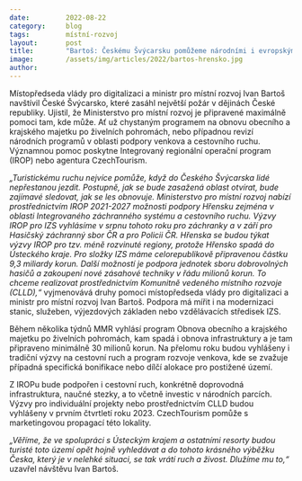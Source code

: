 ```yaml
---
date:         2022-08-22
category:     blog
tags:         místní-rozvoj
layout:       post
title:        "Bartoš: Českému Švýcarsku pomůžeme národními i evropskými dotacemi a podnikatelům intenzivní marketingovou propagací této úžasné lokality"
image:        /assets/img/articles/2022/bartos-hrensko.jpg
author:       
---
```



Místopředseda vlády pro digitalizaci a ministr pro místní rozvoj Ivan Bartoš navštívil České Švýcarsko, které zasáhl největší požár v dějinách České republiky. Ujistil, že Ministerstvo pro místní rozvoj je připravené maximálně pomoci tam, kde může. Ať už chystaným programem na obnovu obecního a krajského majetku po živelních pohromách, nebo případnou revizí národních programů v oblasti podpory venkova a cestovního ruchu. Významnou pomoc poskytne Integrovaný regionální operační program (IROP) nebo agentura CzechTourism.

*„Turistickému ruchu nejvíce pomůže, když do Českého Švýcarska lidé nepřestanou jezdit. Postupně, jak se bude zasažená oblast otvírat, bude zajímavé sledovat, jak se les obnovuje. Ministerstvo pro místní rozvoj nabízí prostřednictvím IROP 2021-2027 možnosti podpory Hřensku zejména v oblasti Integrovaného záchranného systému a cestovního ruchu. Výzvy IROP pro IZS vyhlásíme v srpnu tohoto roku pro záchranky a v září pro Hasičský záchranný sbor ČR a pro Policii ČR. Hřenska se budou týkat výzvy IROP pro tzv. méně rozvinuté regiony, protože Hřensko spadá do Ústeckého kraje. Pro složky IZS máme celorepublikově připravenou částku 9,3 miliardy korun. Další možností je podpora jednotek sboru dobrovolných hasičů a zakoupení nové zásahové techniky v řádu milionů korun. To chceme realizovat prostřednictvím Komunitně vedeného místního rozvoje (CLLD),“* vyjmenovává druhy pomoci místopředseda vlády pro digitalizaci a ministr pro místní rozvoj Ivan Bartoš. Podpora má mířit i na modernizaci stanic, služeben, výjezdových základen nebo vzdělávacích středisek IZS.

Během několika týdnů MMR vyhlásí program Obnova obecního a krajského majetku po živelních pohromách, kam spadá i obnova infrastruktury a je tam připraveno minimálně 30 milionů korun. Na přelomu roku budou vyhlášeny i tradiční výzvy na cestovní ruch a program rozvoje venkova, kde se zvažuje případná specifická bonifikace nebo dílčí alokace pro postižené území.

Z IROPu bude podpořen i cestovní ruch, konkrétně doprovodná infrastruktura, naučné stezky, a to včetně investic v národních parcích. Výzvy pro individuální projekty nebo prostřednictvím CLLD budou vyhlášeny v prvním čtvrtletí roku 2023. CzechTourism pomůže s marketingovou propagací této lokality.

*„Věříme, že ve spolupráci s Ústeckým krajem a ostatními resorty budou turisté toto území opět hojně vyhledávat a do tohoto krásného výběžku Česka, který je v nelehké situaci, se tak vrátí ruch a živost. Dlužíme mu to,“* uzavřel návštěvu Ivan Bartoš.
